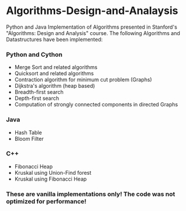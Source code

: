# Algorithms-Design-and-Analaysis
Python and Java Implementation of Algorithms presented in Stanford's "Algorithms: Design and Analysis" course.
The following Algorithms and Datastructures have been implemented:
### Python and Cython
- Merge Sort and related algorithms
- Quicksort and related algorithms
- Contraction algorithm for minimum cut problem (Graphs)
- Dijkstra's algorithm (heap based)
- Breadth-first search
- Depth-first search
- Computation of strongly connected components in directed Graphs
### Java
- Hash Table
- Bloom Filter
### C++
- Fibonacci Heap
- Kruskal using Union-Find forest
- Kruskal using Fibonacci Heap

### These are vanilla implementations only! The code was not optimized for performance!
